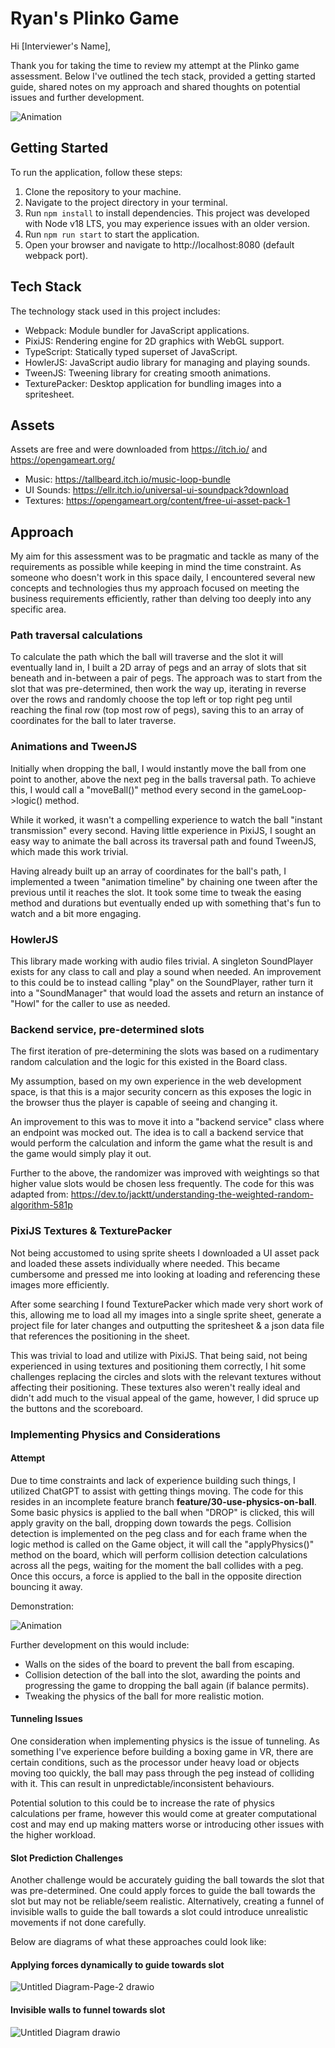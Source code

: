 # Ryan's Plinko Game
Hi [Interviewer's Name],

Thank you for taking the time to review my attempt at the Plinko game assessment. Below I've outlined the tech stack, provided a getting started guide, shared notes on my approach and shared thoughts on potential issues and further development.

![Animation](https://github.com/RyanLangman/plinko_game/assets/110283613/ab0371d4-f5c4-42af-a265-3f7db8d6169c)

## Getting Started
To run the application, follow these steps:

1. Clone the repository to your machine.
2. Navigate to the project directory in your terminal.
3. Run ```npm install``` to install dependencies. This project was developed with Node v18 LTS, you may experience issues with an older version.
4. Run ```npm run start``` to start the application.
5. Open your browser and navigate to http://localhost:8080 (default webpack port).

## Tech Stack
The technology stack used in this project includes:

- Webpack: Module bundler for JavaScript applications.
- PixiJS: Rendering engine for 2D graphics with WebGL support.
- TypeScript: Statically typed superset of JavaScript.
- HowlerJS: JavaScript audio library for managing and playing sounds.
- TweenJS: Tweening library for creating smooth animations.
- TexturePacker: Desktop application for bundling images into a spritesheet.

## Assets
Assets are free and were downloaded from https://itch.io/ and https://opengameart.org/
- Music: https://tallbeard.itch.io/music-loop-bundle
- UI Sounds: https://ellr.itch.io/universal-ui-soundpack?download
- Textures: https://opengameart.org/content/free-ui-asset-pack-1

## Approach
My aim for this assessment was to be pragmatic and tackle as many of the requirements as possible while keeping in mind the time constraint. As someone who doesn't work in this space daily, I encountered several new concepts and technologies thus my approach focused on meeting the business requirements efficiently, rather than delving too deeply into any specific area.

### Path traversal calculations
To calculate the path which the ball will traverse and the slot it will eventually land in,
I built a 2D array of pegs and an array of slots that sit beneath and in-between a pair of pegs. The approach was to start from the slot that was pre-determined, then work the way up, iterating in reverse over the rows and randomly choose the top left or top right peg until reaching the final row (top most row of pegs), saving this to an array of coordinates for the ball to later traverse.

### Animations and TweenJS
Initially when dropping the ball, I would instantly move the ball from one point to another, above the next peg in the balls traversal path. To achieve this, I would call a "moveBall()" method every second in the gameLoop->logic() method.

While it worked, it wasn't a compelling experience to watch the ball "instant transmission" every second. Having little experience in PixiJS, I sought an easy way to animate the ball across its traversal path and found TweenJS, which made this work trivial.

Having already built up an array of coordinates for the ball's path, I implemented a tween "animation timeline" by chaining one tween after the previous until it reaches the slot. It took some time to tweak the easing method and durations but eventually ended up with something that's fun to watch and a bit more engaging.

### HowlerJS
This library made working with audio files trivial. A singleton SoundPlayer exists for any class to call and play a sound when needed. An improvement to this could be to instead calling "play" on the SoundPlayer, rather turn it into a "SoundManager" that would load the assets and return an instance of "Howl" for the caller to use as needed.

### Backend service, pre-determined slots
The first iteration of pre-determining the slots was based on a rudimentary random calculation and the logic for this existed in the Board class.

My assumption, based on my own experience in the web development space, is that this is a major security concern as this exposes the logic in the browser thus the player is capable of seeing and changing it. 

An improvement to this was to move it into a "backend service" class where an endpoint was mocked out. The idea is to call a backend service that would perform the calculation and inform the game what the result is and the game would simply play it out.

Further to the above, the randomizer was improved with weightings so that higher value slots would be chosen less frequently. The code for this was adapted from: https://dev.to/jacktt/understanding-the-weighted-random-algorithm-581p

### PixiJS Textures & TexturePacker
Not being accustomed to using sprite sheets I downloaded a UI asset pack and loaded these assets individually where needed. This became cumbersome and pressed me into looking at loading and referencing these images more efficiently.

After some searching I found TexturePacker which made very short work of this, allowing me to load all my images into a single sprite sheet, generate a project file for later changes and outputting the spritesheet & a json data file that references the positioning in the sheet.

This was trivial to load and utilize with PixiJS. That being said, not being experienced in using textures and positioning them correctly, I hit some challenges replacing the circles and slots with the relevant textures without affecting their positioning. These textures also weren't really ideal and didn't add much to the visual appeal of the game, however, I did spruce up the buttons and the scoreboard. 

### Implementing Physics and Considerations
#### Attempt
Due to time constraints and lack of experience building such things, I utilized ChatGPT to assist with getting things moving.
The code for this resides in an incomplete feature branch **feature/30-use-physics-on-ball**.
Some basic physics is applied to the ball when "DROP" is clicked, this will apply gravity on the ball, dropping down towards the pegs. Collision detection is implemented on the peg class
and for each frame when the logic method is called on the Game object, it will call the "applyPhysics()" method on the board, which will perform collision detection calculations across all
the pegs, waiting for the moment the ball collides with a peg. Once this occurs, a force is applied to the ball in the opposite direction bouncing it away.

Demonstration:

![Animation](https://github.com/RyanLangman/plinko_game/assets/110283613/d78a1555-ff3f-4c85-a731-fb2ff2781b19)

Further development on this would include:
- Walls on the sides of the board to prevent the ball from escaping.
- Collision detection of the ball into the slot, awarding the points and progressing the game to dropping the ball again (if balance permits).
- Tweaking the physics of the ball for more realistic motion.

#### Tunneling Issues
One consideration when implementing physics is the issue of tunneling. As something I've experience before building a boxing game in VR, there are certain conditions, such as the processor under heavy load or objects moving too quickly, the ball may pass through the peg instead of colliding with it. This can result in unpredictable/inconsistent behaviours.

Potential solution to this could be to increase the rate of physics calculations per frame, however this would come at greater computational cost and may end up making matters worse or introducing other issues with the higher workload.

#### Slot Prediction Challenges
Another challenge would be accurately guiding the ball towards the slot that was pre-determined. One could apply forces to guide the ball towards the slot but may not be reliable/seem realistic. Alternatively, creating a funnel of invisible walls to guide the ball towards a slot could introduce unrealistic movements if not done carefully.

Below are diagrams of what these approaches could look like:
#### Applying forces dynamically to guide towards slot
![Untitled Diagram-Page-2 drawio](https://github.com/RyanLangman/plinko_game/assets/110283613/7fb23783-aabe-4ee5-aab8-5fc5cd105111)

#### Invisible walls to funnel towards slot
![Untitled Diagram drawio](https://github.com/RyanLangman/plinko_game/assets/110283613/b781acb2-f2c7-40d4-a9e5-189c0ec25049)

